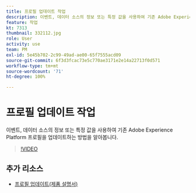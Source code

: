 ```yaml
---
title: 프로필 업데이트 작업
description: 이벤트, 데이터 소스의 정보 또는 특정 값을 사용하여 기존 Adobe Experience Platform 프로필을 업데이트하는 방법을 알아봅니다.
feature: 작업
kt: 7313
thumbnail: 332112.jpg
role: User
activity: use
team: PM
exl-id: 5e45b702-2c99-49ad-ae00-65f7555acd09
source-git-commit: 6f3d3fcac73e5c770ae3171e2e14a22713f0d571
workflow-type: tm+mt
source-wordcount: '71'
ht-degree: 100%

---
```


# 프로필 업데이트 작업

이벤트, 데이터 소스의 정보 또는 특정 값을 사용하여 기존 Adobe Experience Platform 프로필을 업데이트하는 방법을 알아봅니다.

>[!VIDEO](https://video.tv.adobe.com/v/332112?quality=12)

## 추가 리소스

* [프로필 업데이트(제품 설명서)](https://experienceleague.adobe.com/docs/journeys/using/building-journeys/about-journey-building/action-activities/update-profiles.html?lang=ko#important-notes)
